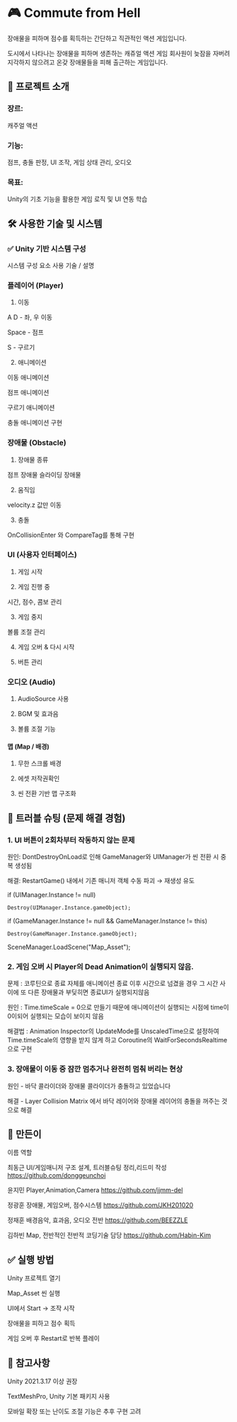 # 🎮 Commute from Hell
장애물을 피하며 점수를 획득하는 간단하고 직관적인 액션 게임입니다.


도시에서 나타나는 장애물을 피하며 생존하는 캐쥬얼 액션 게임
회사원이 늦잠을 자버려 지각하지 않으려고 온갖 장애물들을 피해 출근하는 게임입니다.




## 🧾 프로젝트 소개


### 장르: 
캐주얼 액션

### 기능: 
점프, 충돌 판정, UI 조작, 게임 상태 관리, 오디오

### 목표: 
Unity의 기초 기능을 활용한 게임 로직 및 UI 연동 학습

## 🛠 사용한 기술 및 시스템


### ✅ Unity 기반 시스템 구성
시스템 구성 요소	사용 기술 / 설명

### 플레이어 (Player)	

1. 이동 


A D - 좌, 우 이동


Space - 점프


S - 구르기



2. 애니메이션


이동 애니메이션


점프 애니메이션


구르기 애니메이션


충돌 애니메이션 구현


### 장애물 (Obstacle)	

1. 장애물 종류

점프 장애물
슬라이딩 장애물


2. 움직임

velocity.z 값만 이동


3. 충돌

OnCollisionEnter 와 CompareTag를 통해 구현


### UI (사용자 인터페이스)	

1. 게임 시작


2. 게임 진행 중

   
시간, 점수, 콤보 관리


3. 게임 중지

   
볼륨 조절 관리


4. 게임 오버 & 다시 시작


5. 버튼 관리


### 오디오 (Audio)	
1. AudioSource 사용 


2. BGM 및 효과음 


3. 볼륨 조절 기능


#### 맵 (Map / 배경)
1. 무한 스크롤 배경 


2. 에셋 저작권확인


3. 씬 전환 기반 맵 구조화


## 🧩 트러블 슈팅 (문제 해결 경험)


### 1. UI 버튼이 2회차부터 작동하지 않는 문제
원인: DontDestroyOnLoad로 인해 GameManager와 UIManager가 씬 전환 시 중복 생성됨

해결: RestartGame() 내에서 기존 매니저 객체 수동 파괴 → 재생성 유도

if (UIManager.Instance != null) 


    Destroy(UIManager.Instance.gameObject);

    
if (GameManager.Instance != null && GameManager.Instance != this) 


    Destroy(GameManager.Instance.gameObject);

    
    
SceneManager.LoadScene("Map_Asset");


### 2. 게임 오버 시 Player의 Dead Animation이 실행되지 않음.
문제 : 코루틴으로 종료 자체를 애니메이션 종료 이후 시간으로 넘겼을 경우 그 시간 사이에 또 다른 장애물과 부딪히면 종료UI가 실행되지않음


원인 : Time.timeScale = 0으로 만들기 때문에 애니메이션이 실행되는 시점에 time이 0이되어 실행되는 모습이 보이지 않음


해결법 : Animation Inspector의 UpdateMode를 UnscaledTime으로 설정하여 Time.timeScale의 영향을 받지 않게 하고 Coroutine의 WaitForSecondsRealtime으로 구현



### 3. 장애물이 이동 중 잠깐 멈추거나 완전히 멈춰 버리는 현상
원인 - 바닥 콜라이더와 장애물 콜라이더가 충돌하고 있었습니다

해결 - Layer Collision Matrix 에서 바닥 레이어와 장애물 레이어의 충돌을 꺼주는 것으로 해결

## 👤 만든이
이름	역할

최동근 UI/게임매니저 구조 설계, 트러블슈팅 정리,리드미 작성
<https://github.com/donggeunchoi>


윤지민 Player,Animation,Camera
<https://github.com/jjmm-del>


정광훈 장애물, 게임오버, 점수시스템
<https://github.com/JKH201020>


정재훈 배경음악, 효과음, 오디오 전반
<https://github.com/BEEZZLE>


김하빈 Map, 전반적인 전반적 코딩기술 담당
<https://github.com/Habin-Kim>

## ✅ 실행 방법
Unity 프로젝트 열기

Map_Asset 씬 실행

UI에서 Start → 조작 시작

장애물을 피하고 점수 획득

게임 오버 후 Restart로 반복 플레이

## 📌 참고사항
Unity 2021.3.17 이상 권장

TextMeshPro, Unity 기본 패키지 사용

모바일 확장 또는 난이도 조절 기능은 추후 구현 고려


